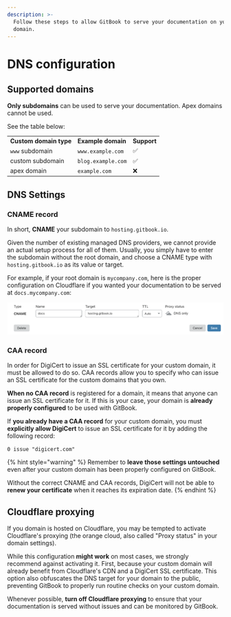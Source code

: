 ```yaml
---
description: >-
  Follow these steps to allow GitBook to serve your documentation on your custom
  domain.
---
```


# DNS configuration

## Supported domains

**Only subdomains** can be used to serve your documentation. Apex domains cannot be used.

See the table below:

|                        |                    |             |
| ---------------------- | ------------------ | ----------- |
| **Custom domain type** | **Example domain** | **Support** |
| `www` subdomain        | `www.example.com`  | ✅           |
| custom subdomain       | `blog.example.com` | ✅           |
| apex domain            | `example.com`      | ❌           |

## DNS Settings

### CNAME record

In short, **CNAME** your subdomain to `hosting.gitbook.io`.

Given the number of existing managed DNS providers, we cannot provide an actual setup process for all of them. Usually, you simply have to enter the subdomain without the root domain, and choose a CNAME type with `hosting.gitbook.io` as its value or target.

For example, if your root domain is `mycompany.com`, here is the proper configuration on Cloudflare if you wanted your documentation to be served at `docs.mycompany.com`:

![Properly configured custom domain on Cloudflare](<../../.gitbook/assets/image (42).png>)

### CAA record

In order for DigiCert to issue an SSL certificate for your custom domain, it must be allowed to do so. CAA records allow you to specify who can issue an SSL certificate for the custom domains that you own.

**When no CAA record** is registered for a domain, it means that anyone can issue an SSL certificate for it. If this is your case, your domain is **already properly configured** to be used with GitBook.

If **you already have a CAA record** for your custom domain, you must **explicitly allow DigiCert** to issue an SSL certificate for it by adding the following record:

```
0 issue "digicert.com"
```

{% hint style="warning" %}
Remember to **leave those settings untouched** even after your custom domain has been properly configured on GitBook.

Without the correct CNAME and CAA records, DigiCert will not be able to **renew your certificate** when it reaches its expiration date.
{% endhint %}

## Cloudflare proxying

If you domain is hosted on Cloudflare, you may be tempted to activate Cloudflare's proxying (the orange cloud, also called "Proxy status" in your domain settings).

While this configuration **might work** on most cases, we strongly recommend against activating it. First, because your custom domain will already benefit from Cloudflare's CDN and a DigiCert SSL certificate. This option also obfuscates the DNS target for your domain to the public, preventing GitBook to properly run routine checks on your custom domain.

Whenever possible, **turn off Cloudflare proxying** to ensure that your documentation is served without issues and can be monitored by GitBook.

